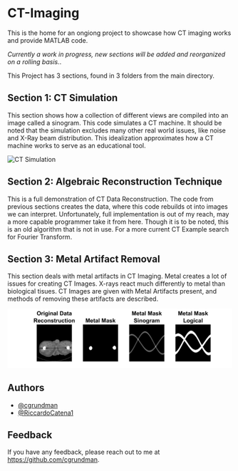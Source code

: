 # CT-Imaging
This is the home for an ongiong project to showcase how CT imaging works and provide MATLAB code.

<em>Currently a work in progress, new sections will be added and reorganized on a rolling basis.</em>.

This Project has 3 sections, found in 3 folders from the main directory.

## Section 1: CT Simulation

This section shows how a collection of different views are compiled into an image called a sinogram. This code simulates a CT machine. It should be noted that the simulation excludes many other real world issues, like noise and X-Ray beam distribution. This idealization approximates how a CT machine works to serve as an educational tool.

![CT Simulation](https://github.com/cgrundman/CT-Imaging/blob/main/1_ct_simulation/figures/ct_machine_simulation.gif)

## Section 2: Algebraic Reconstruction Technique

This is a full demonstration of CT Data Reconstruction. The code from previous sections creates the data, where this code rebuilds ot into images we can interpret. Unfortunately, full implementation is out of my reach, may a more capable programmer take it from here. Though it is to be noted, this is an old algorithm that is not in use. For a more current CT Example search for Fourier Transform.

## Section 3: Metal Artifact Removal

This section deals with metal artifacts in CT Imaging. Metal creates a lot of issues for creating CT Images. X-rays react much differently to metal than biological tisues. CT Images are given with Metal Artifacts present, and methods of removing these artifacts are described. 

![Metal Artifact Reduction](https://github.com/cgrundman/CT-Imaging/blob/main/3_metal_artifact_reduction/figures/hip_sino_metal_mask_creation.jpg)

## Authors

- [@cgrundman](https://github.com/cgrundman/)
- [@RiccardoCatena1](https://github.com/RiccardoCatena1/)

## Feedback

If you have any feedback, please reach out to me at https://github.com/cgrundman.
